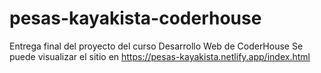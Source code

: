 # pesas-kayakista-coderhouse
Entrega final del proyecto del curso Desarrollo Web de CoderHouse
Se puede visualizar el sitio en https://pesas-kayakista.netlify.app/index.html
